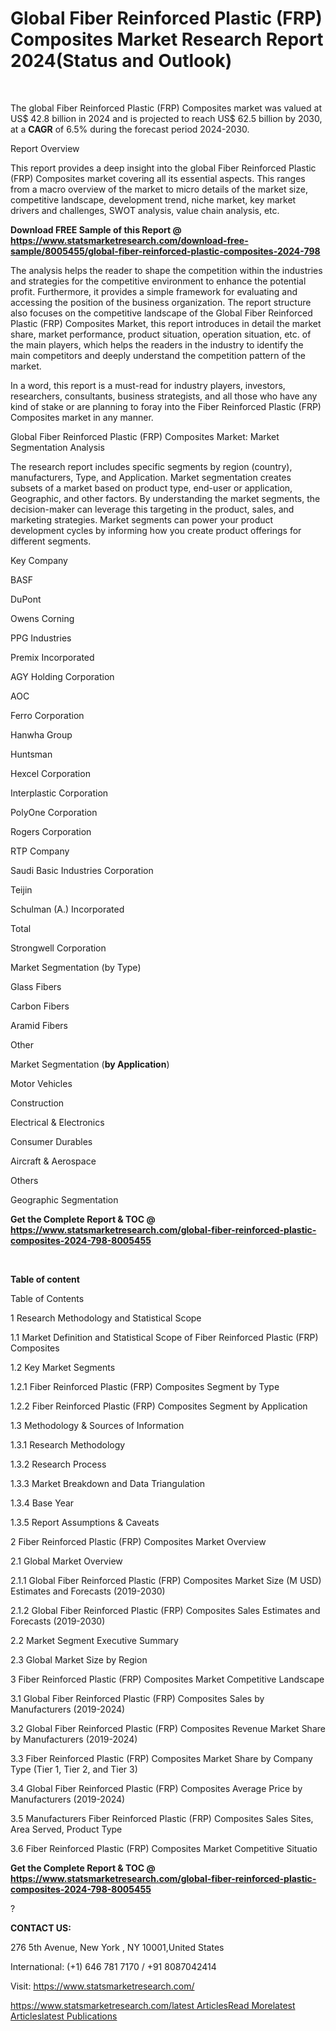 <h1>Global Fiber Reinforced Plastic (FRP) Composites Market Research Report 2024(Status and Outlook)</h1><br/><p>The global Fiber Reinforced Plastic (FRP) Composites market was valued at US$ 42.8 billion in 2024 and is projected to reach US$ 62.5 billion by 2030, at a <strong>CAGR</strong> of 6.5% during the forecast period 2024-2030.</p>
 
 
 
 <p>Report Overview</p>
 
 
 
 <p>This report provides a deep insight into the global Fiber Reinforced Plastic (FRP) Composites market covering all its essential aspects. This ranges from a macro overview of the market to micro details of the market size, competitive landscape, development trend, niche market, key market drivers and challenges, SWOT analysis, value chain analysis, etc.</p>
 
 
 
 <p><strong>Download FREE Sample of this Report @ <a href="https://www.statsmarketresearch.com/download-free-sample/8005455/global-fiber-reinforced-plastic-composites-2024-798">https://www.statsmarketresearch.com/download-free-sample/8005455/global-fiber-reinforced-plastic-composites-2024-798</a></strong></p>
 
 
 
 <p>The analysis helps the reader to shape the competition within the industries and strategies for the competitive environment to enhance the potential profit. Furthermore, it provides a simple framework for evaluating and accessing the position of the business organization. The report structure also focuses on the competitive landscape of the Global Fiber Reinforced Plastic (FRP) Composites Market, this report introduces in detail the market share, market performance, product situation, operation situation, etc. of the main players, which helps the readers in the industry to identify the main competitors and deeply understand the competition pattern of the market.</p>
 
 
 
 <p>In a word, this report is a must-read for industry players, investors, researchers, consultants, business strategists, and all those who have any kind of stake or are planning to foray into the Fiber Reinforced Plastic (FRP) Composites market in any manner.</p>
 
 
 
 <p>Global Fiber Reinforced Plastic (FRP) Composites Market: Market Segmentation Analysis</p>
 
 
 
 <p>The research report includes specific segments by region (country), manufacturers, Type, and Application. Market segmentation creates subsets of a market based on product type, end-user or application, Geographic, and other factors. By understanding the market segments, the decision-maker can leverage this targeting in the product, sales, and marketing strategies. Market segments can power your product development cycles by informing how you create product offerings for different segments.</p>
 
 
 
 <p>Key Company</p>
 
 
 
 <p>BASF</p>
 
 
 
 <p>DuPont</p>
 
 
 
 <p>Owens Corning</p>
 
 
 
 <p>PPG Industries</p>
 
 
 
 <p>Premix Incorporated</p>
 
 
 
 <p>AGY Holding Corporation</p>
 
 
 
 <p>AOC</p>
 
 
 
 <p>Ferro Corporation</p>
 
 
 
 <p>Hanwha Group</p>
 
 
 
 <p>Huntsman</p>
 
 
 
 <p>Hexcel Corporation</p>
 
 
 
 <p>Interplastic Corporation</p>
 
 
 
 <p>PolyOne Corporation</p>
 
 
 
 <p>Rogers Corporation</p>
 
 
 
 <p>RTP Company</p>
 
 
 
 <p>Saudi Basic Industries Corporation</p>
 
 
 
 <p>Teijin</p>
 
 
 
 <p>Schulman (A.) Incorporated</p>
 
 
 
 <p>Total</p>
 
 
 
 <p>Strongwell Corporation</p>
 
 
 
 <p>Market Segmentation (by Type)</p>
 
 
 
 <p>Glass Fibers</p>
 
 
 
 <p>Carbon Fibers</p>
 
 
 
 <p>Aramid Fibers</p>
 
 
 
 <p>Other</p>
 
 
 
 <p>Market Segmentation (<strong>by Application</strong>)</p>
 
 
 
 <p>Motor Vehicles</p>
 
 
 
 <p>Construction</p>
 
 
 
 <p>Electrical & Electronics</p>
 
 
 
 <p>Consumer Durables</p>
 
 
 
 <p>Aircraft & Aerospace</p>
 
 
 
 <p>Others</p>
 
 
 
 <p>Geographic Segmentation</p>
 
 
 
 <div><b>Get the Complete Report & TOC @ <a href="https://www.statsmarketresearch.com/global-fiber-reinforced-plastic-composites-2024-798-8005455">https://www.statsmarketresearch.com/global-fiber-reinforced-plastic-composites-2024-798-8005455</a></b></div>
 
 
 
 <p><br />
 
 <b>Table of content</b></p>
 
 
 
 <p>Table of Contents<br />
 
 1 Research Methodology and Statistical Scope<br />
 
 1.1 Market Definition and Statistical Scope of Fiber Reinforced Plastic (FRP) Composites<br />
 
 1.2 Key Market Segments<br />
 
 1.2.1 Fiber Reinforced Plastic (FRP) Composites Segment by Type<br />
 
 1.2.2 Fiber Reinforced Plastic (FRP) Composites Segment by Application<br />
 
 1.3 Methodology & Sources of Information<br />
 
 1.3.1 Research Methodology<br />
 
 1.3.2 Research Process<br />
 
 1.3.3 Market Breakdown and Data Triangulation<br />
 
 1.3.4 Base Year<br />
 
 1.3.5 Report Assumptions & Caveats<br />
 
 2 Fiber Reinforced Plastic (FRP) Composites Market Overview<br />
 
 2.1 Global Market Overview<br />
 
 2.1.1 Global Fiber Reinforced Plastic (FRP) Composites Market Size (M USD) Estimates and Forecasts (2019-2030)<br />
 
 2.1.2 Global Fiber Reinforced Plastic (FRP) Composites Sales Estimates and Forecasts (2019-2030)<br />
 
 2.2 Market Segment Executive Summary<br />
 
 2.3 Global Market Size by Region<br />
 
 3 Fiber Reinforced Plastic (FRP) Composites Market Competitive Landscape<br />
 
 3.1 Global Fiber Reinforced Plastic (FRP) Composites Sales by Manufacturers (2019-2024)<br />
 
 3.2 Global Fiber Reinforced Plastic (FRP) Composites Revenue Market Share by Manufacturers (2019-2024)<br />
 
 3.3 Fiber Reinforced Plastic (FRP) Composites Market Share by Company Type (Tier 1, Tier 2, and Tier 3)<br />
 
 3.4 Global Fiber Reinforced Plastic (FRP) Composites Average Price by Manufacturers (2019-2024)<br />
 
 3.5 Manufacturers Fiber Reinforced Plastic (FRP) Composites Sales Sites, Area Served, Product Type<br />
 
 3.6 Fiber Reinforced Plastic (FRP) Composites Market Competitive Situatio</p>
 
 
 
 <div><b>Get the Complete Report & TOC @ <a href="https://www.statsmarketresearch.com/global-fiber-reinforced-plastic-composites-2024-798-8005455">https://www.statsmarketresearch.com/global-fiber-reinforced-plastic-composites-2024-798-8005455</a></b></div>
 
 
 
 <p>? </p>
 
 
 
 <p><b>CONTACT US:</b><br />
 
 276 5th Avenue, New York , NY 10001,United States<br />
 
 International: (+1) 646 781 7170 / +91 8087042414<br />
 
 Visit: <a href="https://www.statsmarketresearch.com/">https://www.statsmarketresearch.com/</a><br />
 
 <a href="https://gyeongbokgung.com">https://www.statsmarketresearch.com/</a><a href="https://hallyeomaritime.com">latest Articles</a><a href="https://jingwansa.com">Read More</a><a href="https://nguoiviet.jp/">latest Articles</a><a href="https://www.intelmarketresearch.com/">latest Publications</a></p>